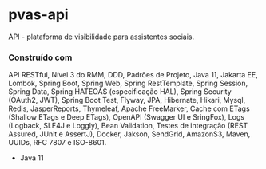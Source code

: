 # pvas-api
API - plataforma de visibilidade para assistentes sociais.

### Construído com

API RESTful, Nível 3 do RMM, DDD, Padrões de Projeto, Java 11, Jakarta EE, Lombok, Spring Boot, Spring Web, Spring RestTemplate, Spring Session, Spring Data, Spring HATEOAS (especificação HAL), Spring Security (OAuth2, JWT), Spring Boot Test, Flyway, JPA, Hibernate, Hikari, Mysql, Redis, JasperReports, Thymeleaf, Apache FreeMarker, Cache com ETags (Shallow ETags e Deep ETags), OpenAPI (Swagger UI e SringFox), Logs (Logback, SLF4J e Loggly), Bean Validation, Testes de integração (REST Assured, JUnit e AssertJ), Docker, 
Jakson, SendGrid, AmazonS3, Maven, UUIDs, RFC 7807 e ISO-8601.


* Java 11





